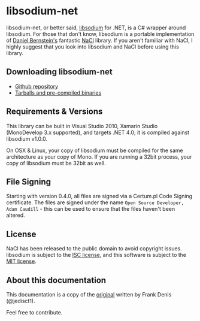 # libsodium-net
libsodium-net, or better said, [libsodium](https://github.com/jedisct1/libsodium) for .NET, is a C# wrapper around libsodium. For those that don't know, libsodium is a portable implementation of [Daniel Bernstein's](http://cr.yp.to/djb.html) fantastic [NaCl](http://nacl.cr.yp.to/) library. If you aren't familiar with NaCl, I highly suggest that you look into libsodium and NaCl before using this library.


## Downloading libsodium-net

- [Github repository](https://github.com/adamcaudill/libsodium-net)
- [Tarballs and pre-compiled binaries](https://github.com/adamcaudill/libsodium-net/releases)

## Requirements & Versions

This library can be built in Visual Studio 2010, Xamarin Studio (MonoDevelop 3.x supported), and targets .NET 4.0; it is compiled against libsodium v1.0.0.

On OSX & Linux, your copy of libsodium must be compiled for the same architecture as your copy of Mono. If you are running a 32bit process, your copy of libsodium must be 32bit as well.

## File Signing

Starting with version 0.4.0, all files are signed via a Certum.pl Code Signing certificate. The files are signed under the name `Open Source Developer, Adam Caudill` - this can be used to ensure that the files haven't been altered.

## License

NaCl has been released to the public domain to avoid copyright issues. libsodium is subject to the [ISC license](https://en.wikipedia.org/wiki/ISC_license), and this software is subject to the [MIT license](https://en.wikipedia.org/wiki/MIT_License).

## About this documentation

This documentation is a copy of the [original](http://doc.libsodium.org/) written by Frank Denis (@jedisct1).

Feel free to contribute.
